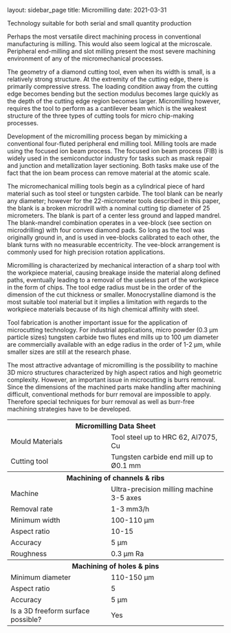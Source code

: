 layout: sidebar_page
title: Micromilling
date: 2021-03-31

Technology suitable for both serial and small quantity production

Perhaps the most versatile direct machining process in conventional manufacturing is milling. This would also seem logical at the microscale. Peripheral end-milling and slot milling present the most severe machining environment of any of the micromechanical processes.
<!--break-->
The geometry of a diamond cutting tool, even when its width is small, is a relatively strong structure. At the extremity of the cutting edge, there is primarily compressive stress. The loading condition away from the cutting edge becomes bending but the section modulus becomes large quickly as the depth of the cutting edge region becomes larger. Micromilling however, requires the tool to perform as a cantilever beam which is the weakest structure of the three types of cutting tools for micro chip-making processes. 

Development of the micromilling process began by mimicking a conventional four-fluted peripheral end milling tool. Milling tools are made using the focused ion beam process. The focused ion beam process (FIB) is widely used in the semiconductor industry for tasks such as mask repair and junction and metallization layer sectioning. Both tasks make use of the fact that the ion beam process can remove material at the atomic scale. 

The micromechanical milling tools begin as a cylindrical piece of hard material such as tool steel or tungsten carbide. The tool blank can be nearly any diameter; however for the 22-micrometer tools described in this paper, the blank is a broken microdrill with a nominal cutting tip diameter of 25 micrometers. The blank is part of a center less ground and lapped mandrel. The blank-mandrel combination operates in a vee-block (see section on microdrilling) with four convex diamond pads. So long as the tool was originally ground in, and is used in vee-blocks calibrated to each other, the blank turns with no measurable eccentricity. The vee-block arrangement is commonly used for high precision rotation applications.

Micromilling is characterized by mechanical interaction of a sharp tool with the workpiece material, causing breakage inside the material along defined paths, eventually leading to a removal of the useless part of the workpiece in the form of chips. The tool edge radius must be in the order of the dimension of the cut thickness or smaller. Monocrystalline diamond is the most suitable tool material but it implies a limitation with regards to the workpiece materials because of its high chemical affinity with steel.

Tool fabrication is another important issue for the application of microcutting technology. For industrial applications, micro powder (0.3 µm particle sizes) tungsten carbide two flutes end mills up to 100 µm diameter are commercially available with an edge radius in the order of 1-2 µm, while smaller sizes are still at the research phase.

The most attractive advantage of micromilling is the possibility to machine 3D micro structures characterized by high aspect ratios and high geometric complexity. However, an important issue in microcutting is burrs removal. Since the dimensions of the machined parts make handling after machining difficult, conventional methods for burr removal are impossible to apply. Therefore special techniques for burr removal as well as burr-free machining strategies have to be developed.

<table class="info" style="width:100%;">
<tr><th colspan="2">Micromilling Data Sheet</th></tr>
<tr>
<td>Mould Materials</td><td>Tool steel up to HRC 62, Al7075, Cu</td>
</tr>
<tr>
<td>Cutting tool</td><td>Tungsten carbide end mill up to Ø0.1 mm</td>
</tr>

<tr><th colspan="2">Machining of channels & ribs </th></tr>
<tr>
<td>Machine</td><td>Ultra-precision milling machine 3-5 axes</td>
</tr>
<tr>
<td>Removal rate</td><td>1-3 mm3/h</td>
</tr>
<tr>
<td>Minimum width</td><td>100-110 µm</td>
</tr>
<tr>
<td>Aspect ratio</td><td>10-15</td>
</tr>
<tr>
<td>Accuracy</td><td>5 µm</td>
</tr>
<tr>
<td>Roughness</td><td> 0.3 µm Ra</td>
</tr>
<tr><th colspan="2">Machining of holes & pins</th></tr>
<tr>
<td>Minimum diameter</td><td>110-150 µm</td>
</tr>
<tr>
<td>Aspect ratio</td><td>5</td>
</tr>
<tr>
<td>Accuracy</td><td>5 µm</td>
</tr>
<tr>
<td>Is a 3D freeform surface possible?</td><td>Yes</td>
</tr>
</table>